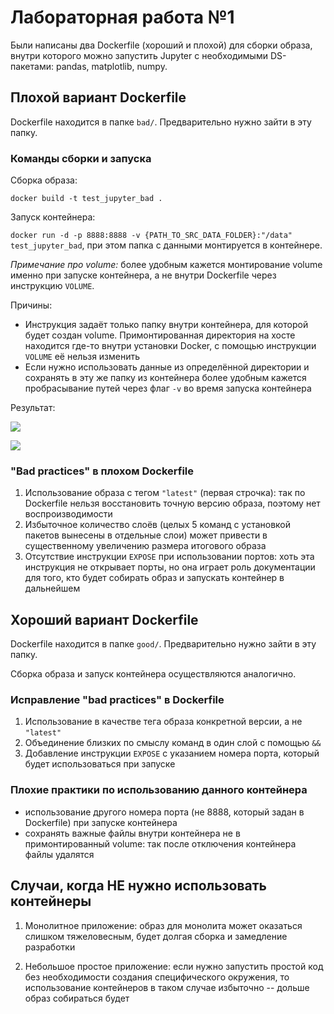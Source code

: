 # Лабораторная работа №1

Были написаны два Dockerfile (хороший и плохой) для сборки образа, внутри которого можно запустить Jupyter с необходимыми DS-пакетами: pandas, matplotlib, numpy.

## Плохой вариант Dockerfile

Dockerfile находится в папке ```bad/```. Предварительно нужно зайти в эту папку.

### Команды сборки и запуска

Сборка образа:

```docker build -t test_jupyter_bad .```

Запуск контейнера:

```docker run -d -p 8888:8888 -v {PATH_TO_SRC_DATA_FOLDER}:"/data" test_jupyter_bad```, при этом папка с данными монтируется в контейнере.

*Примечание про volume:* 
более удобным кажется монтирование volume именно при запуске контейнера, а не внутри Dockerfile через инструкцию ```VOLUME```.

Причины:
- Инструкция задаёт только папку внутри контейнера, для которой будет создан volume. Примонтированная директория на хосте находится где-то внутри установки Docker, с помощью инструкции ```VOLUME``` её нельзя изменить
- Если нужно использовать данные из определённой директории и сохранять в эту же папку из контейнера более удобным кажется пробрасывание путей через флаг ```-v``` во время запуска контейнера

Результат:

![](images/jupyter_lab_screen_1.JPG)

![](images/jupyter_lab_screen_2.JPG)

### "Bad practices" в плохом Dockerfile
1. Использование образа с тегом ```"latest"``` (первая строчка): так по Dockerfile нельзя восстановить точную версию образа, поэтому нет воспроизводимости
2. Избыточное количество слоёв (целых 5 команд с установкой пакетов вынесены в отдельные слои) может привести в существенному увеличению размера итогового образа
3. Отсутствие инструкции ```EXPOSE``` при использовании портов: хоть эта инструкция не открывает порты, но она играет роль документации для того, кто будет собирать образ и запускать контейнер в дальнейшем

## Хороший вариант Dockerfile

Dockerfile находится в папке ```good/```. Предварительно нужно зайти в эту папку.

Сборка образа и запуск контейнера осуществляются аналогично.

### Исправление "bad practices" в Dockerfile
1. Использование в качестве тега образа конкретной версии, а не ```"latest"```
2. Объединение близких по смыслу команд в один слой с помощью ```&&```
3. Добавление инструкции ```EXPOSE``` с указанием номера порта, который будет использоваться при запуске

### Плохие практики по использованию данного контейнера
- использование другого номера порта (не 8888, который задан в Dockerfile) при запуске контейнера
- сохранять важные файлы внутри контейнера не в примонтированный volume: так после отключения контейнера файлы удалятся

## Случаи, когда НЕ нужно использовать контейнеры

1. Монолитное приложение: образ для монолита может оказаться слишком тяжеловесным, будет долгая сборка и замедление разработки

2. Небольшое простое приложение: если нужно запустить простой код без необходимости создания специфического окружения, то использование контейнеров в таком случае избыточно -- дольше образ собираться будет
